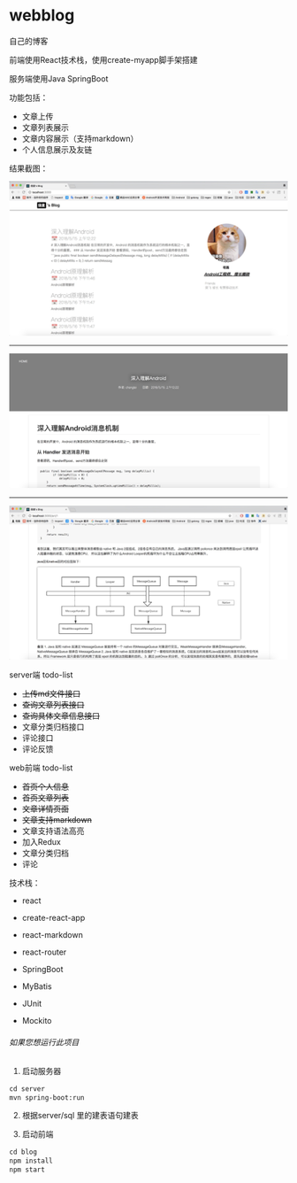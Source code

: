 # webblog
自己的博客

前端使用React技术栈，使用create-myapp脚手架搭建

服务端使用Java SpringBoot

功能包括：
* 文章上传
* 文章列表展示
* 文章内容展示（支持markdown）
* 个人信息展示及友链

结果截图：

![](https://github.com/shaomaicheng/webblog/blob/master/img/list.jpeg?raw=true)

--------------------------

![](https://github.com/shaomaicheng/webblog/blob/master/img/art1.jpeg?raw=true)

--------------------------

![](https://github.com/shaomaicheng/webblog/blob/master/img/art2.jpeg?raw=true)


server端 todo-list
* ~~上传md文件接口~~
* ~~查询文章列表接口~~
* ~~查询具体文章信息接口~~
* 文章分类归档接口
* 评论接口
* 评论反馈


web前端 todo-list
* ~~首页个人信息~~
* ~~首页文章列表~~
* ~~文章详情页面~~
* ~~文章支持markdown~~
* 文章支持语法高亮
* 加入Redux
* 文章分类归档
* 评论

技术栈：
* react
* create-react-app
* react-markdown
* react-router

* SpringBoot
* MyBatis
* JUnit
* Mockito


###### 如果您想运行此项目
1. 启动服务器
```
cd server
mvn spring-boot:run
```

2. 根据server/sql 里的建表语句建表

3. 启动前端
```
cd blog
npm install
npm start
```
